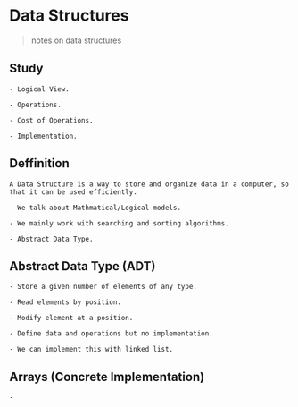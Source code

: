 # Data Structures 

> notes on data structures 

## Study 

	- Logical View.

	- Operations. 

	- Cost of Operations. 

	- Implementation. 

## Deffinition 

	A Data Structure is a way to store and organize data in a computer, so that it can be used efficiently. 

	- We talk about Mathmatical/Logical models.

	- We mainly work with searching and sorting algorithms. 

	- Abstract Data Type. 


## Abstract Data Type (ADT)

	- Store a given number of elements of any type. 

	- Read elements by position. 

	- Modify element at a position. 

	- Define data and operations but no implementation. 

	- We can implement this with linked list.  

## Arrays (Concrete Implementation)

	- 